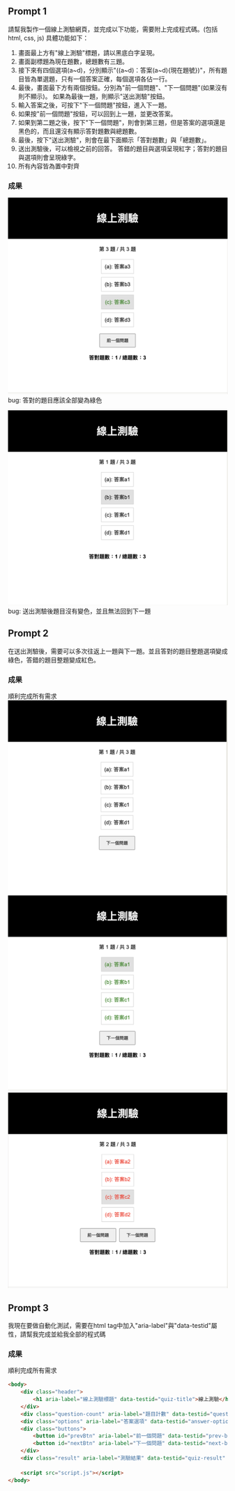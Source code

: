 ## Prompt 1
請幫我製作一個線上測驗網頁，並完成以下功能，需要附上完成程式碼。(包括 html, css, js)
具體功能如下：
1. 畫面最上方有"線上測驗"標題，請以黑底白字呈現。
2. 畫面副標題為現在題數，總題數有三題。
3. 接下來有四個選項(a~d)，分別顯示"((a~d)：答案(a~d){現在題號})"，所有題目皆為單選題，只有一個答案正確，每個選項各佔一行。
4. 最後，畫面最下方有兩個按鈕。分別為"前一個問題"、"下一個問題"(如果沒有則不顯示)。
   如果為最後一題，則顯示"送出測驗"按鈕。
5. 輸入答案之後，可按下"下一個問題"按鈕，進入下一題。
6. 如果按"前一個問題"按鈕，可以回到上一題，並更改答案。
7. 如果到第二題之後，按下"下一個問題"，則會到第三題，但是答案的選項還是黑色的，而且還沒有顯示答對題數與總題數。
8. 最後，按下"送出測驗"，則會在最下面顯示「答對題數」與「總題數」。
9. 送出測驗後，可以檢視之前的回答。
   答錯的題目與選項呈現紅字；答對的題目與選項則會呈現綠字。
10. 所有內容皆為置中對齊

### 成果
![alt text](image-1.png)
bug: 答對的題目應該全部變為綠色

![alt text](image-2.png)
bug: 送出測驗後題目沒有變色，並且無法回到下一題

## Prompt 2
在送出測驗後，需要可以多次往返上一題與下一題。並且答對的題目整題選項變成綠色，答錯的題目整題變成紅色。

### 成果
順利完成所有需求
![alt text](image.png)
![alt text](image-3.png)
![alt text](image-4.png)

## Prompt 3
我現在要做自動化測試，需要在html tag中加入"aria-label"與"data-testid"屬性，請幫我完成並給我全部的程式碼

### 成果
順利完成所有需求
```html
<body>
    <div class="header">
        <h1 aria-label="線上測驗標題" data-testid="quiz-title">線上測驗</h1>
    </div>
    <div class="question-count" aria-label="題目計數" data-testid="question-count"></div>
    <div class="options" aria-label="答案選項" data-testid="answer-options"></div>
    <div class="buttons">
        <button id="prevBtn" aria-label="前一個問題" data-testid="prev-button" style="display: none;">前一個問題</button>
        <button id="nextBtn" aria-label="下一個問題" data-testid="next-button">下一個問題</button>
    </div>
    <div class="result" aria-label="測驗結果" data-testid="quiz-result" style="display: none;"></div>

    <script src="script.js"></script>
</body>
```
